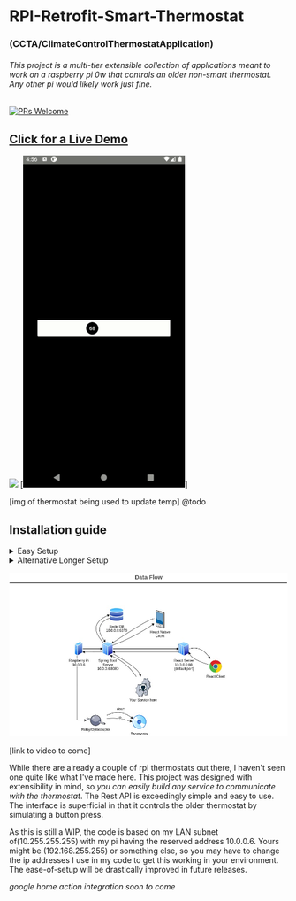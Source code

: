 # RPI-Retrofit-Smart-Thermostat 
### (CCTA/ClimateControlThermostatApplication)
###### This project is a multi-tier extensible collection of applications meant to work on a raspberry pi 0w that controls an older non-smart thermostat. Any other pi would likely work just fine.

[![PRs Welcome](https://img.shields.io/badge/PRs-welcome-brightgreen.svg)](#)


## [Click for a Live Demo](https://5f84069fe6479b37533defb2--stoic-fermi-00dc16.netlify.app/)

[![](react-demo.gif)](https://5f84069fe6479b37533defb2--stoic-fermi-00dc16.netlify.app/)
[![](react-native-demo.gif)]

[img of thermostat being used to update temp] @todo


## Installation guide

 <details>
  <summary>
   Easy Setup
  </summary>
 <br>

Pasting this into a terminal on the pi will clone this repo into your "~/" directory, install all dependencies, and append the crontab for the root user to launch both the spring boot server and react server start on boot. 

```console
sudo bash -c 'apt update -y && apt upgrade -y && apt install redis-server openjdk-8-jre wiringpi nodejs npm git -y && npm i -g serve --save && cd ~ && git clone https://github.com/geektechniquestudios/RPI-Retrofit-Smart-Thermostat && cd /home/pi/RPI-Retrofit-Smart-Thermostat/CCTA-React-Client && npm run-script build && (crontab -l ; echo "@reboot java -jar /home/pi/RPI-Retrofit-Smart-Thermostat/ccta-1.0.0.jar\n@reboot sudo serve -l 80 -s /home/pi/RPI-Retrofit-Smart-Thermostat/CCTA-React-Client/build") | crontab -' 
```
	
 </details>

 <details>
  <summary>
   Alternative Longer Setup 
  </summary>
 <br>
 
 In case you'd rather individually install your dependencies:
 
 
 Don't forget to ```sudo apt update``` first
 
  - a redis server running on the pi
  
      ```sudo apt install redis-server```
      
  - a java 1.8+ jre
      
      ```sudo apt install openjdk-8-jre```
      
  - node
  	  
     ```sudo apt install nodejs```
     
  - npm	  
  	  
     ```sudo apt install npm```
     
  - serve
  	  
     ```sudo npm i -g serve --save```
     
  - wiringpi
     
     ```sudo apt install wiringpi```

 You'll need to build the react project before serving it. You can do that by navigating into the ccta-react-client folder and running
 
 ```npm run-script build```

 If you'd like the pi to automatically start the spring boot and react servers on boot, you'll probably want to to add them to a crontab. You can do that by typing
 
  ```crontab -e```
 
 and appending the following lines to the end of the file
 
 ```console
 @reboot java -jar /home/pi/RPI-Retrofit-Smart-Thermostat/ccta-1.0.0.jar
 @reboot sudo serve -l 80 -s /home/pi/RPI-Retrofit-Smart-Thermostat/CCTA-React-Client/build
 ```
 
 </details> 


![](dataflow.png)

[link to video to come]

While there are already a couple of rpi thermostats out there, I haven't seen one quite like what I've made here. This project was designed with extensibility in mind, so *you can easily build any service to communicate with the thermostat*. The Rest API is exceedingly simple and easy to use. The interface is superficial in that it controls the older thermostat by simulating a button press.

As this is still a WIP, the code is based on my LAN subnet of(10.255.255.255) with my pi having the reserved address 10.0.0.6. Yours might be (192.168.255.255) or something else, so you may have to change the ip addresses I use in my code to get this working in your environment. The ease-of-setup will be drastically improved in future releases.
 


*google home action integration soon to come*
